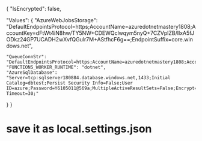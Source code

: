 {
  "IsEncrypted": false,

  "Values": {
    "AzureWebJobsStorage": "DefaultEndpointsProtocol=https;AccountName=azuredotnetmastery1808;AccountKey=dFtWt4iN8hw/TY5NW+CDEWQclwqym5nyQ+7CZVplZB/IlxA5fJODkz24GP7UCADH2wXvfQGulr7M+AStfhcF6g==;EndpointSuffix=core.windows.net",
   
    "QueueConnStr": "DefaultEndpointsProtocol=https;AccountName=azuredotnetmastery1808;AccountKey=dFtWt4iN8hw/TY5NW+CDEWQclwqym5nyQ+7CZVplZB/IlxA5fJODkz24GP7UCADH2wXvfQGulr7M+AStfhcF6g==;BlobEndpoint=https://azuredotnetmastery1808.blob.core.windows.net/;TableEndpoint=https://azuredotnetmastery1808.table.core.windows.net/;QueueEndpoint=https://azuredotnetmastery1808.queue.core.windows.net/;FileEndpoint=https://azuredotnetmastery1808.file.core.windows.net/",
    "FUNCTIONS_WORKER_RUNTIME": "dotnet",
    "AzureSqlDatabase": "Server=tcp:sqlserver180884.database.windows.net,1433;Initial Catalog=dbtest;Persist Security Info=False;User ID=azure;Password=Y6105011@569a;MultipleActiveResultSets=False;Encrypt=True;TrustServerCertificate=False;Connection Timeout=30;"

  }
}




# save it as local.settings.json

